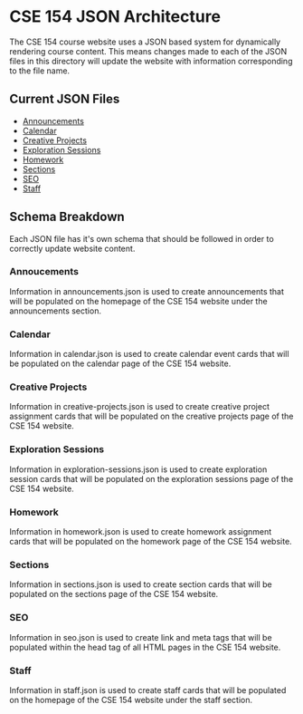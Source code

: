 # CSE 154 JSON Architecture

The CSE 154 course website uses a JSON based system for dynamically rendering course content. This means changes made to each of the JSON files in this directory will update the website with information corresponding to the file name.

## Current JSON Files

- [Announcements](announcements.json)
- [Calendar](calendar.json)
- [Creative Projects](creative-projects.json)
- [Exploration Sessions](exploration-sessions.json)
- [Homework](homework.json)
- [Sections](sections.json)
- [SEO](seo.json)
- [Staff](staff.json)

## Schema Breakdown

Each JSON file has it's own schema that should be followed in order to correctly update website content.

### Annoucements

Information in announcements.json is used to create announcements that will be populated on the homepage of the CSE 154 website under the announcements section.

### Calendar

Information in calendar.json is used to create calendar event cards that will be populated on the calendar page of the CSE 154 website.

### Creative Projects

Information in creative-projects.json is used to create creative project assignment cards that will be populated on the creative projects page of the CSE 154 website.

### Exploration Sessions

Information in exploration-sessions.json is used to create exploration session cards that will be populated on the exploration sessions page of the CSE 154 website.

### Homework

Information in homework.json is used to create homework assignment cards that will be populated on the homework page of the CSE 154 website.

### Sections

Information in sections.json is used to create section cards that will be populated on the sections page of the CSE 154 website.

### SEO

Information in seo.json is used to create link and meta tags that will be populated within the head tag of all HTML pages in the CSE 154 website.

### Staff 

Information in staff.json is used to create staff cards that will be populated on the homepage of the CSE 154 website under the staff section.
